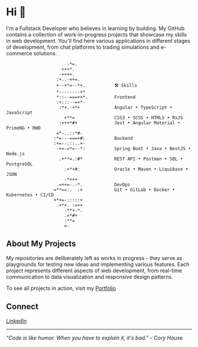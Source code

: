 # Hi 👋

I'm a Fullstack Developer who believes in learning by building. My GitHub contains a collection of work-in-progress projects that showcase my skills in web development. You'll find here various applications in different stages of development, from chat platforms to trading simulations and e-commerce solutions.

```
                       -*=.                       
                     +++*.                        
                    -++++.                        
                   :+..-++=.                      
                   +--+*=--*+.           🛠️ Skills
                   *--------+*                    
                   *::--===++*.          Frontend
                   :+:::--=+*-                    
                    :*+.-+*+             Angular • TypeScript • JavaScript
                      +**=               CSS3 • SCSS • HTML5 • RxJS
                    :+++*#+              Jest • Angular Material • PrimeNG • RWD
                   =*-..::*#-                     
                  :*=---===+#:           Backend
                  :+=--:::..+-                    
                   -+=-=*=--*:           Spring Boot • Java • NestJS • Node.js
                    .+**=.:#*            REST API • Postman • SQL • PostgreSQL
                      .+*+#:             Oracle • Maven • Liquibase • JSON
                      -*+++                       
                   .=++=-.-*.            DevOps
                  =**==:.  :+            Git • GitLab • Docker • Kubernetes • CI/CD
                  +*+=-:::::+                     
                   .+*+. :=++                     
                      -**+-*.                     
                      .=*#+                       
                      :**=                        
                      =-
```
## About My Projects
My repositories are deliberately left as works in progress - they serve as playgrounds for testing new ideas and implementing various features. Each project represents different aspects of web development, from real-time communication to data visualization and responsive design patterns.

To see all projects in action, visit my [Portfolio](your-portfolio-url)

## Connect
[LinkedIn](https://www.linkedin.com/in/YourLinkedInProfile)

---

*"Code is like humor. When you have to explain it, it's bad." – Cory House*
